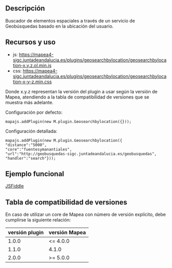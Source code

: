 ## Descripción

Buscador de elementos espaciales a través de un servicio de Geobúsquedas basado en la ubicación del usuario.

## Recursos y uso

- js: https://mapea4-sigc.juntadeandalucia.es/plugins/geosearchbylocation/geosearchbylocation-x.y.z.ol.min.js
- css: https://mapea4-sigc.juntadeandalucia.es/plugins/geosearchbylocation/geosearchbylocation-x-y-z.min.css  

Donde x.y.z representan la versión del plugin a usar según la versión de Mapea, atendiendo a la tabla de compatibilidad de versiones que se muestra más adelante.  

Configuración por defecto:
```
mapajs.addPlugin(new M.plugin.Geosearchbylocation({}));
```

Configuración detallada:
```
mapajs.addPlugin(new M.plugin.Geosearchbylocation({
"distance":"5000",
"core":"fuentesymanantiales",
"url":"http://geobusquedas-sigc.juntadeandalucia.es/geobusquedas",
"handler":"search"}));
```

## Ejemplo funcional

[JSFiddle](http://jsfiddle.net/sigcJunta/hwq8at6e/)

## Tabla de compatibilidad de versiones   
En caso de utilizar un core de Mapea con número de versión explícito, debe cumplirse la siguiente relación:  

versión plugin | versión Mapea |
--- | --- |
1.0.0 | <= 4.0.0
1.1.0 | 4.1.0
2.0.0 | >= 5.0.0

